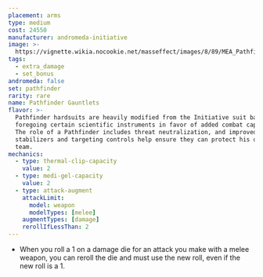 ```yaml
---
placement: arms
type: medium
cost: 24550
manufacturer: andromeda-initiative
image: >-
  https://vignette.wikia.nocookie.net/masseffect/images/8/89/MEA_Pathfinder_Vigilant_Arms.png/revision/latest/scale-to-width-down/350?cb=20180507232659
tags:
  - extra_damage
  - set_bonus
andromeda: false
set: pathfinder
rarity: rare
name: Pathfinder Gauntlets
flavor: >-
  Pathfinder hardsuits are heavily modified from the Initiative suit baseline,
  foregoing certain scientific instruments in favor of added combat capability.
  The role of a Pathfinder includes threat neutralization, and improved
  stabilizers and targeting controls help ensure they can protect his or her
  team.
mechanics:
  - type: thermal-clip-capacity
    value: 2
  - type: medi-gel-capacity
    value: 2
  - type: attack-augment
    attackLimit:
      model: weapon
      modelTypes: [melee]
    augmentTypes: [damage]
    rerollIfLessThan: 2
---
```

- When you roll a 1 on a damage die for an attack you make with a melee weapon, you can reroll the
die and must use the new roll, even if the new roll is a 1.
